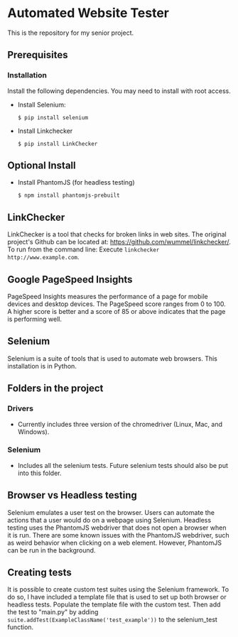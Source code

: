 # Automated Website Tester

This is the repository for my senior project.

## Prerequisites

### Installation
Install the following dependencies. You may need to install with root access.

* Install Selenium:
    ```
    $ pip install selenium
    ```

* Install Linkchecker
    ```
    $ pip install LinkChecker
    ```

## Optional Install

* Install PhantomJS (for headless testing)
    ```
    $ npm install phantomjs-prebuilt
    ```

## LinkChecker
LinkChecker is a tool that checks for broken links in web sites.
The original project's Github can be located at: https://github.com/wummel/linkchecker/.
To run from the command line:
Execute ``linkchecker http://www.example.com``.

## Google PageSpeed Insights
PageSpeed Insights measures the performance of a page for mobile devices and
desktop devices. The PageSpeed score ranges from 0 to 100. A higher score is better
and a score of 85 or above indicates that the page is performing well.

## Selenium
Selenium is a suite of tools that is used to automate web browsers. This installation
is in Python.  

## Folders in the project

### Drivers

* Currently includes three version of the chromedriver (Linux, Mac, and Windows).

### Selenium

* Includes all the selenium tests. Future selenium tests should also be put
into this folder.

## Browser vs Headless testing

Selenium emulates a user test on the browser. Users can automate the actions that a user would do on a webpage using Selenium. Headless testing
uses the PhantomJS webdriver that does not open a browser when it is run. There are some known issues with the PhantomJS webdriver, such as
weird behavior when clicking on a web element. However, PhantomJS can be run in the background.

## Creating tests
It is possible to create custom test suites using the Selenium framework. To do so, I have included
a template file that is used to set up both browser or headless tests. Populate the template file
with the custom test. Then add the test to "main.py" by adding
``suite.addTest(ExampleClassName('test_example'))`` to the selenium_test function.
